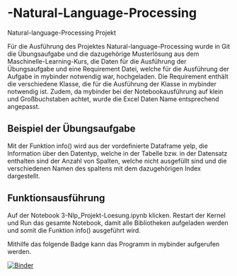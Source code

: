 # -Natural-Language-Processing

Natural-language-Processing Projekt

Für die Ausführung des Projektes Natural-language-Processing wurde in Git die Übungsaufgabe und die dazugehörige Musterlösung aus dem Maschinelle-Learning-Kurs, die Daten für die Ausführung der Übungsaufgabe und eine Requirement Datei, welche für die Ausführung der Aufgabe in mybinder notwendig war, hochgeladen.
Die Requirement enthält die verschiedene Klasse, die für die Ausführung der Klasse in mybinder notwendig ist. Zudem, da mybinder bei der Notebookausführung auf klein und Großbuchstaben achtet, wurde die Excel Daten Name entsprechend angepasst.

## Beispiel der Übungsaufgabe
Mit der Funktion info() wird aus der vordefinierte Dataframe yelp, die Information über den Datentyp, welche in der Tabelle bzw. in der Datensatz enthalten sind der Anzahl von Spalten, welche nicht ausgefüllt sind und die verschiedenen Namen des spaltens mit dem dazugehörigen Index dargestellt.

## Funktionsausführung
Auf der Notebook 3-Nlp_Projekt-Loesung.ipynb klicken.
Restart der Kernel und Run das gesamte Notebook, damit alle Bibliotheken aufgeladen werden und somit die Funktion info() ausgeführt wird.


Mithilfe das folgende Badge kann das Programm in mybinder aufgerufen werden.

[![Binder](https://mybinder.org/badge_logo.svg)](https://mybinder.org/v2/gh/dimoua/-Natural-Language-Processing.git/HEAD)
